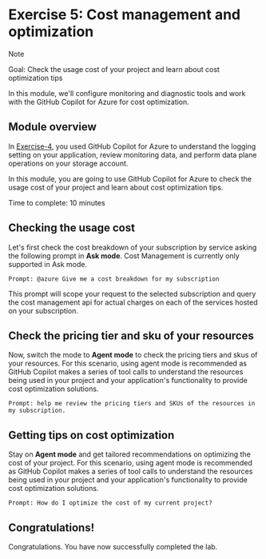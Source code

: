 # Exercise 5: Cost management and optimization 

> [!Note]
> Goal: Check the usage cost of your project and learn about cost optimization tips 

In this module, we'll configure monitoring and diagnostic tools and work with the GitHub Copilot for Azure for cost optimization.

## Module overview

In [Exercise-4](/Lab-Instructions/Exercise-4.md), you used GitHub Copilot for Azure to understand the logging setting on your application, review monitoring data, and perform data plane operations on your storage account.

In this module, you are going to use GitHub Copilot for Azure to check the usage cost of your project and learn about cost optimization tips.  

Time to complete: 10 minutes

## Checking the usage cost  

Let's first check the cost breakdown of your subscription by service asking the following prompt in **Ask mode**. Cost Management is currently only supported in Ask mode.

`Prompt: @azure Give me a cost breakdown for my subscription`

This prompt will scope your request to the selected subscription and query the cost management api for actual charges on each of the services hosted on your subscription.

## Check the pricing tier and sku of your resources

Now, switch the mode to **Agent mode** to check the pricing tiers and skus of your resources. For this scenario, using agent mode is recommended as GitHub Copilot makes a series of tool calls to understand the resources being used in your project and your application's functionality to provide cost optimization solutions.

`Prompt: help me review the pricing tiers and SKUs of the resources in my subscription.`

## Getting tips on cost optimization 

Stay on **Agent mode** and get tailored recommendations on optimizing the cost of your project. For this scenario, using agent mode is recommended as GitHub Copilot makes a series of tool calls to understand the resources being used in your project and your application's functionality to provide cost optimization solutions. 

`Prompt: How do I optimize the cost of my current project?`

## Congratulations!
Congratulations. You have now successfully completed the lab. 
